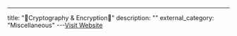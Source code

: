 ---
title: "🎲Cryptography & Encryption🎲"
description: ""
external_category: "Miscellaneous"
---[Visit Website](https://github.com/rmusser01/Infosec_Reference/blob/master/Draft/CandE.md)

